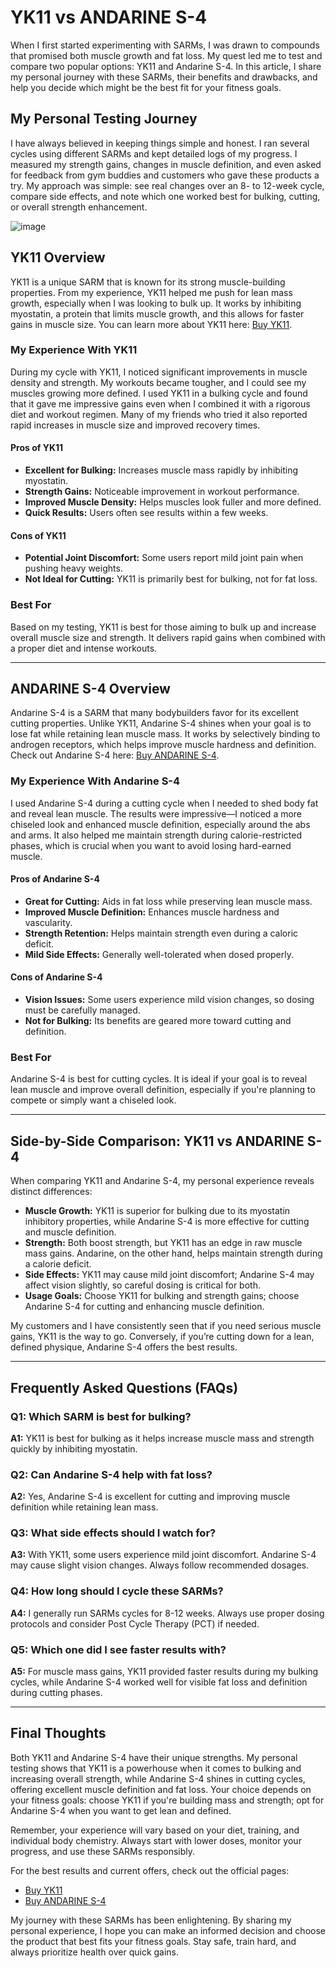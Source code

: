 <!-- Start of Article -->
<h1>YK11 vs ANDARINE S-4</h1>

<p>When I first started experimenting with SARMs, I was drawn to compounds that promised both muscle growth and fat loss. My quest led me to test and compare two popular options: YK11 and Andarine S-4. In this article, I share my personal journey with these SARMs, their benefits and drawbacks, and help you decide which might be the best fit for your fitness goals.</p>

<h2>My Personal Testing Journey</h2>
<p>I have always believed in keeping things simple and honest. I ran several cycles using different SARMs and kept detailed logs of my progress. I measured my strength gains, changes in muscle definition, and even asked for feedback from gym buddies and customers who gave these products a try. My approach was simple: see real changes over an 8- to 12-week cycle, compare side effects, and note which one worked best for bulking, cutting, or overall strength enhancement.</p>

![image](https://github.com/user-attachments/assets/3ade21a1-1c49-49b1-8de6-009e8496f53b)

<h2>YK11 Overview</h2>
<p>YK11 is a unique SARM that is known for its strong muscle-building properties. From my experience, YK11 helped me push for lean mass growth, especially when I was looking to bulk up. It works by inhibiting myostatin, a protein that limits muscle growth, and this allows for faster gains in muscle size. You can learn more about YK11 here: <a href="https://brutalforce.com/product/ykbulk/?_ef_transaction_id=&uid=70&oid=5&affid=144&source_id=github" target="_blank">Buy YK11</a>.</p>

<h3>My Experience With YK11</h3>
<p>During my cycle with YK11, I noticed significant improvements in muscle density and strength. My workouts became tougher, and I could see my muscles growing more defined. I used YK11 in a bulking cycle and found that it gave me impressive gains even when I combined it with a rigorous diet and workout regimen. Many of my friends who tried it also reported rapid increases in muscle size and improved recovery times.</p>

<h4>Pros of YK11</h4>
<ul>
  <li><strong>Excellent for Bulking:</strong> Increases muscle mass rapidly by inhibiting myostatin.</li>
  <li><strong>Strength Gains:</strong> Noticeable improvement in workout performance.</li>
  <li><strong>Improved Muscle Density:</strong> Helps muscles look fuller and more defined.</li>
  <li><strong>Quick Results:</strong> Users often see results within a few weeks.</li>
</ul>

<h4>Cons of YK11</h4>
<ul>
  <li><strong>Potential Joint Discomfort:</strong> Some users report mild joint pain when pushing heavy weights.</li>
  <li><strong>Not Ideal for Cutting:</strong> YK11 is primarily best for bulking, not for fat loss.</li>
</ul>

<h3>Best For</h3>
<p>Based on my testing, YK11 is best for those aiming to bulk up and increase overall muscle size and strength. It delivers rapid gains when combined with a proper diet and intense workouts.</p>

<hr />

<h2>ANDARINE S-4 Overview</h2>
<p>Andarine S-4 is a SARM that many bodybuilders favor for its excellent cutting properties. Unlike YK11, Andarine S-4 shines when your goal is to lose fat while retaining lean muscle mass. It works by selectively binding to androgen receptors, which helps improve muscle hardness and definition. Check out Andarine S-4 here: <a href="https://brutalforce.com/product/andalean/?_ef_transaction_id=&uid=64&oid=5&affid=144&source_id=github" target="_blank">Buy ANDARINE S-4</a>.</p>

<h3>My Experience With Andarine S-4</h3>
<p>I used Andarine S-4 during a cutting cycle when I needed to shed body fat and reveal lean muscle. The results were impressive—I noticed a more chiseled look and enhanced muscle definition, especially around the abs and arms. It also helped me maintain strength during calorie-restricted phases, which is crucial when you want to avoid losing hard-earned muscle.</p>

<h4>Pros of Andarine S-4</h4>
<ul>
  <li><strong>Great for Cutting:</strong> Aids in fat loss while preserving lean muscle mass.</li>
  <li><strong>Improved Muscle Definition:</strong> Enhances muscle hardness and vascularity.</li>
  <li><strong>Strength Retention:</strong> Helps maintain strength even during a caloric deficit.</li>
  <li><strong>Mild Side Effects:</strong> Generally well-tolerated when dosed properly.</li>
</ul>

<h4>Cons of Andarine S-4</h4>
<ul>
  <li><strong>Vision Issues:</strong> Some users experience mild vision changes, so dosing must be carefully managed.</li>
  <li><strong>Not for Bulking:</strong> Its benefits are geared more toward cutting and definition.</li>
</ul>

<h3>Best For</h3>
<p>Andarine S-4 is best for cutting cycles. It is ideal if your goal is to reveal lean muscle and improve overall definition, especially if you're planning to compete or simply want a chiseled look.</p>

<hr />

<h2>Side-by-Side Comparison: YK11 vs ANDARINE S-4</h2>
<p>When comparing YK11 and Andarine S-4, my personal experience reveals distinct differences:</p>
<ul>
  <li><strong>Muscle Growth:</strong> YK11 is superior for bulking due to its myostatin inhibitory properties, while Andarine S-4 is more effective for cutting and muscle definition.</li>
  <li><strong>Strength:</strong> Both boost strength, but YK11 has an edge in raw muscle mass gains. Andarine, on the other hand, helps maintain strength during a calorie deficit.</li>
  <li><strong>Side Effects:</strong> YK11 may cause mild joint discomfort; Andarine S-4 may affect vision slightly, so careful dosing is critical for both.</li>
  <li><strong>Usage Goals:</strong> Choose YK11 for bulking and strength gains; choose Andarine S-4 for cutting and enhancing muscle definition.</li>
</ul>

<p>My customers and I have consistently seen that if you need serious muscle gains, YK11 is the way to go. Conversely, if you’re cutting down for a lean, defined physique, Andarine S-4 offers the best results.</p>

<hr />

<h2>Frequently Asked Questions (FAQs)</h2>

<h3>Q1: Which SARM is best for bulking?</h3>
<p><strong>A1:</strong> YK11 is best for bulking as it helps increase muscle mass and strength quickly by inhibiting myostatin.</p>

<h3>Q2: Can Andarine S-4 help with fat loss?</h3>
<p><strong>A2:</strong> Yes, Andarine S-4 is excellent for cutting and improving muscle definition while retaining lean mass.</p>

<h3>Q3: What side effects should I watch for?</h3>
<p><strong>A3:</strong> With YK11, some users experience mild joint discomfort. Andarine S-4 may cause slight vision changes. Always follow recommended dosages.</p>

<h3>Q4: How long should I cycle these SARMs?</h3>
<p><strong>A4:</strong> I generally run SARMs cycles for 8-12 weeks. Always use proper dosing protocols and consider Post Cycle Therapy (PCT) if needed.</p>

<h3>Q5: Which one did I see faster results with?</h3>
<p><strong>A5:</strong> For muscle mass gains, YK11 provided faster results during my bulking cycles, while Andarine S-4 worked well for visible fat loss and definition during cutting phases.</p>

<hr />

<h2>Final Thoughts</h2>
<p>Both YK11 and Andarine S-4 have their unique strengths. My personal testing shows that YK11 is a powerhouse when it comes to bulking and increasing overall strength, while Andarine S-4 shines in cutting cycles, offering excellent muscle definition and fat loss. Your choice depends on your fitness goals: choose YK11 if you're building mass and strength; opt for Andarine S-4 when you want to get lean and defined.</p>
<p>Remember, your experience will vary based on your diet, training, and individual body chemistry. Always start with lower doses, monitor your progress, and use these SARMs responsibly.</p>

<p>For the best results and current offers, check out the official pages:</p>
<ul>
  <li><a href="https://brutalforce.com/product/ykbulk/?_ef_transaction_id=&uid=70&oid=5&affid=144&source_id=github" target="_blank">Buy YK11</a></li>
  <li><a href="https://brutalforce.com/product/andalean/?_ef_transaction_id=&uid=64&oid=5&affid=144&source_id=github" target="_blank">Buy ANDARINE S-4</a></li>
</ul>

<p>My journey with these SARMs has been enlightening. By sharing my personal experience, I hope you can make an informed decision and choose the product that best fits your fitness goals. Stay safe, train hard, and always prioritize health over quick gains.</p>

<!-- End of Article -->

